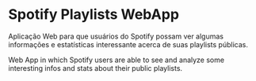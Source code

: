 # Spotify Playlists WebApp

Aplicação Web para que usuários do Spotify possam ver algumas informações e estatísticas interessante acerca de suas playlists públicas.

Web App in which Spotify users are able to see and analyze some interesting infos and stats about their public playlists.